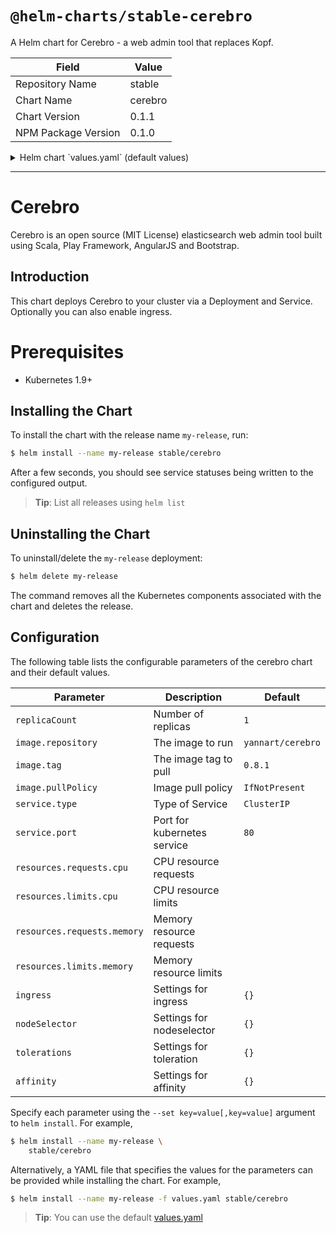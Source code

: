 # `@helm-charts/stable-cerebro`

A Helm chart for Cerebro - a web admin tool that replaces Kopf.

| Field               | Value   |
| ------------------- | ------- |
| Repository Name     | stable  |
| Chart Name          | cerebro |
| Chart Version       | 0.1.1   |
| NPM Package Version | 0.1.0   |

<details>

<summary>Helm chart `values.yaml` (default values)</summary>

```yaml
replicaCount: 1

image:
  repository: yannart/cerebro
  tag: 0.8.1
  pullPolicy: IfNotPresent

service:
  type: ClusterIP
  port: 80

ingress:
  enabled: false
  annotations:
    {}
    # kubernetes.io/ingress.class: nginx
    # kubernetes.io/tls-acme: "true"
  path: /
  hosts:
    - chart-example.local
  tls: []
  #  - secretName: chart-example-tls
  #    hosts:
  #      - chart-example.local

resources: {}

nodeSelector: {}

tolerations: []

affinity: {}
```

</details>

---

# Cerebro

Cerebro is an open source (MIT License) elasticsearch web admin tool built using Scala, Play Framework, AngularJS and Bootstrap.

## Introduction

This chart deploys Cerebro to your cluster via a Deployment and Service.
Optionally you can also enable ingress.

# Prerequisites

- Kubernetes 1.9+

## Installing the Chart

To install the chart with the release name `my-release`, run:

```bash
$ helm install --name my-release stable/cerebro
```

After a few seconds, you should see service statuses being written to the configured output.

> **Tip**: List all releases using `helm list`

## Uninstalling the Chart

To uninstall/delete the `my-release` deployment:

```bash
$ helm delete my-release
```

The command removes all the Kubernetes components associated with the chart and deletes the release.

## Configuration

The following table lists the configurable parameters of the cerebro chart and their default values.

| Parameter                   | Description                 | Default           |
| --------------------------- | --------------------------- | ----------------- |
| `replicaCount`              | Number of replicas          | `1`               |
| `image.repository`          | The image to run            | `yannart/cerebro` |
| `image.tag`                 | The image tag to pull       | `0.8.1`           |
| `image.pullPolicy`          | Image pull policy           | `IfNotPresent`    |
| `service.type`              | Type of Service             | `ClusterIP`       |
| `service.port`              | Port for kubernetes service | `80`              |
| `resources.requests.cpu`    | CPU resource requests       |                   |
| `resources.limits.cpu`      | CPU resource limits         |                   |
| `resources.requests.memory` | Memory resource requests    |                   |
| `resources.limits.memory`   | Memory resource limits      |                   |
| `ingress`                   | Settings for ingress        | `{}`              |
| `nodeSelector`              | Settings for nodeselector   | `{}`              |
| `tolerations`               | Settings for toleration     | `{}`              |
| `affinity`                  | Settings for affinity       | `{}`              |

Specify each parameter using the `--set key=value[,key=value]` argument to `helm install`. For example,

```bash
$ helm install --name my-release \
    stable/cerebro
```

Alternatively, a YAML file that specifies the values for the parameters can be provided while installing the chart. For example,

```bash
$ helm install --name my-release -f values.yaml stable/cerebro
```

> **Tip**: You can use the default [values.yaml](values.yaml)
